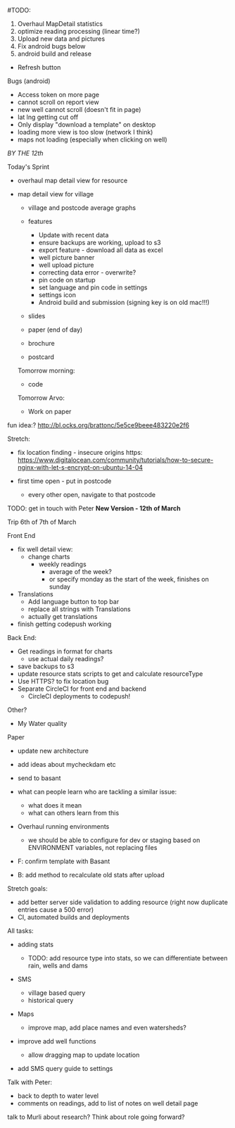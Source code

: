



#TODO:
1. Overhaul MapDetail statistics
2. optimize reading processing (linear time?)
3. Upload new data and pictures
3. Fix android bugs below
4. android build and release
- Refresh button

Bugs (android)
- Access token on more page
- cannot scroll on report view
- new well cannot scroll (doesn't fit in page)
- lat lng getting cut off
- Only display "download a template" on desktop
- loading more view is too slow (network I think)
- maps not loading (especially when clicking on well)


*BY THE 12th*

Today's Sprint
- overhaul map detail view for resource


- map detail view for village
  - village and postcode average graphs

  - features
    - Update with recent data
    - ensure backups are working, upload to s3
    - export feature - download all data as excel
    - well picture banner
    - well upload picture
    - correcting data error - overwrite?
    - pin code on startup
    - set language and pin code in settings
    - settings icon
    - Android build and submission (signing key is on old mac!!!)

  - slides
  - paper (end of day)
  - brochure
  - postcard




  Tomorrow morning:
  -  code

  Tomorrow Arvo:
  - Work on paper


fun idea:?
http://bl.ocks.org/brattonc/5e5ce9beee483220e2f6


Stretch:
- fix location finding - insecure origins
  https:
  https://www.digitalocean.com/community/tutorials/how-to-secure-nginx-with-let-s-encrypt-on-ubuntu-14-04

- first time open - put in postcode
  - every other open, navigate to that postcode



TODO: get in touch with Peter
**New Version - 12th of March**

Trip 6th of 7th of March





Front End

- fix well detail view:
  - change charts
    - weekly readings
      - average of the week?
      - or specify monday as the start of the week, finishes on sunday
- Translations
  - Add language button to top bar
  - replace all strings with Translations
  - actually get translations
- finish getting codepush working

Back End:
- Get readings in format for charts
  - use actual daily readings?
- save backups to s3
- update resource stats scripts to get and calculate resourceType
- Use HTTPS? to fix location bug
- Separate CircleCI for front end and backend
  - CircleCI deployments to codepush!

Other?
- My Water quality

Paper
  - update new architecture
  - add ideas about mycheckdam etc
  - send to basant
  - what can people learn who are tackling a similar issue:
    - what does it mean
    - what can others learn from this


- Overhaul running environments
  - we should be able to configure for dev or staging based on ENVIRONMENT variables, not replacing files


- F: confirm template with Basant
- B: add method to recalculate old stats after upload


Stretch goals:
 - add better server side validation to adding resource (right now duplicate entries cause a 500 error)
 - CI, automated builds and deployments


All tasks:
- adding stats
  - TODO: add resource type into stats, so we can differentiate between rain, wells and dams

- SMS
  - village based query
  - historical query


- Maps
  - improve map, add place names and even watersheds?

- improve add well functions
  - allow dragging map to update location

- add SMS query guide to settings





Talk with Peter:
- back to depth to water level
- comments on readings, add to list of notes on well detail page


talk to Murli about research?
Think about role going forward?
